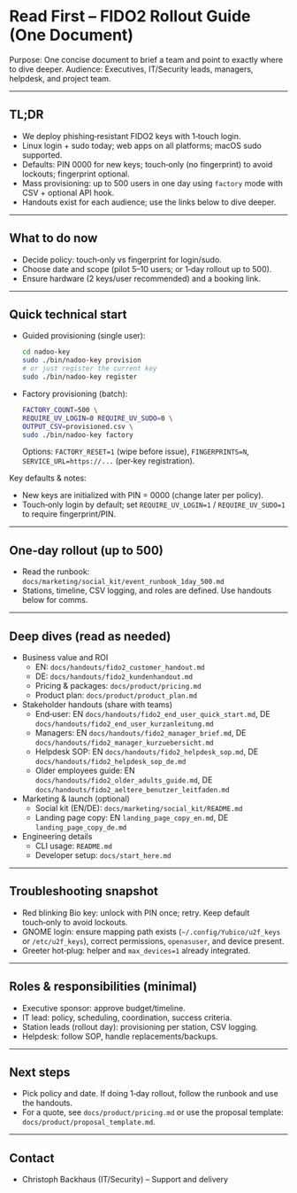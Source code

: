 # Read First – FIDO2 Rollout Guide (One Document)

Purpose: One concise document to brief a team and point to exactly where to dive deeper.
Audience: Executives, IT/Security leads, managers, helpdesk, and project team.

---

## TL;DR
- We deploy phishing‑resistant FIDO2 keys with 1‑touch login.
- Linux login + sudo today; web apps on all platforms; macOS sudo supported.
- Defaults: PIN 0000 for new keys; touch‑only (no fingerprint) to avoid lockouts; fingerprint optional.
- Mass provisioning: up to 500 users in one day using `factory` mode with CSV + optional API hook.
- Handouts exist for each audience; use the links below to dive deeper.

---

## What to do now
- Decide policy: touch‑only vs fingerprint for login/sudo.
- Choose date and scope (pilot 5–10 users; or 1‑day rollout up to 500).
- Ensure hardware (2 keys/user recommended) and a booking link.

---

## Quick technical start
- Guided provisioning (single user):
  ```bash
  cd nadoo-key
  sudo ./bin/nadoo-key provision
  # or just register the current key
  sudo ./bin/nadoo-key register
  ```
- Factory provisioning (batch):
  ```bash
  FACTORY_COUNT=500 \
  REQUIRE_UV_LOGIN=0 REQUIRE_UV_SUDO=0 \
  OUTPUT_CSV=provisioned.csv \
  sudo ./bin/nadoo-key factory
  ```
  Options: `FACTORY_RESET=1` (wipe before issue), `FINGERPRINTS=N`, `SERVICE_URL=https://...` (per‑key registration).

Key defaults & notes:
- New keys are initialized with PIN = 0000 (change later per policy).
- Touch‑only login by default; set `REQUIRE_UV_LOGIN=1` / `REQUIRE_UV_SUDO=1` to require fingerprint/PIN.

---

## One‑day rollout (up to 500)
- Read the runbook: `docs/marketing/social_kit/event_runbook_1day_500.md`
- Stations, timeline, CSV logging, and roles are defined. Use handouts below for comms.

---

## Deep dives (read as needed)
- Business value and ROI
  - EN: `docs/handouts/fido2_customer_handout.md`
  - DE: `docs/handouts/fido2_kundenhandout.md`
  - Pricing & packages: `docs/product/pricing.md`
  - Product plan: `docs/product/product_plan.md`
- Stakeholder handouts (share with teams)
  - End‑user: EN `docs/handouts/fido2_end_user_quick_start.md`, DE `docs/handouts/fido2_end_user_kurzanleitung.md`
  - Managers: EN `docs/handouts/fido2_manager_brief.md`, DE `docs/handouts/fido2_manager_kurzuebersicht.md`
  - Helpdesk SOP: EN `docs/handouts/fido2_helpdesk_sop.md`, DE `docs/handouts/fido2_helpdesk_sop_de.md`
  - Older employees guide: EN `docs/handouts/fido2_older_adults_guide.md`, DE `docs/handouts/fido2_aeltere_benutzer_leitfaden.md`
- Marketing & launch (optional)
  - Social kit (EN/DE): `docs/marketing/social_kit/README.md`
  - Landing page copy: EN `landing_page_copy_en.md`, DE `landing_page_copy_de.md`
- Engineering details
  - CLI usage: `README.md`
  - Developer setup: `docs/start_here.md`

---

## Troubleshooting snapshot
- Red blinking Bio key: unlock with PIN once; retry. Keep default touch‑only to avoid lockouts.
- GNOME login: ensure mapping path exists (`~/.config/Yubico/u2f_keys` or `/etc/u2f_keys`), correct permissions, `openasuser`, and device present.
- Greeter hot‑plug: helper and `max_devices=1` already integrated.

---

## Roles & responsibilities (minimal)
- Executive sponsor: approve budget/timeline.
- IT lead: policy, scheduling, coordination, success criteria.
- Station leads (rollout day): provisioning per station, CSV logging.
- Helpdesk: follow SOP, handle replacements/backups.

---

## Next steps
- Pick policy and date. If doing 1‑day rollout, follow the runbook and use the handouts.
- For a quote, see `docs/product/pricing.md` or use the proposal template: `docs/product/proposal_template.md`.

---

## Contact
- Christoph Backhaus (IT/Security) – Support and delivery
